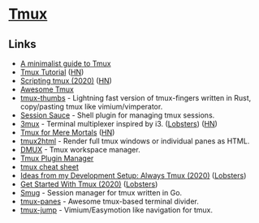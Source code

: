 # [Tmux](http://en.wikipedia.org/wiki/Tmux)

## Links

- [A minimalist guide to Tmux](https://medium.com/actualize-network/a-minimalist-guide-to-tmux-13675fb160fa)
- [Tmux Tutorial](https://leimao.github.io/blog/Tmux-Tutorial/) ([HN](https://news.ycombinator.com/item?id=21055468))
- [Scripting tmux (2020)](https://www.arp242.net/tmux.html) ([HN](https://news.ycombinator.com/item?id=21951679))
- [Awesome Tmux](https://github.com/rothgar/awesome-tmux)
- [tmux-thumbs](https://github.com/fcsonline/tmux-thumbs) - Lightning fast version of tmux-fingers written in Rust, copy/pasting tmux like vimium/vimperator.
- [Session Sauce](https://github.com/ChrisPenner/session-sauce) - Shell plugin for managing tmux sessions.
- [3mux](https://github.com/aaronjanse/3mux/) - Terminal multiplexer inspired by i3. ([Lobsters](https://lobste.rs/s/fs98xy/terminal_multiplexer_inspired_by_i3)) ([HN](https://news.ycombinator.com/item?id=22843705))
- [Tmux for Mere Mortals](https://zserge.com/posts/tmux/) ([HN](https://news.ycombinator.com/item?id=23003603))
- [tmux2html](https://github.com/tweekmonster/tmux2html) - Render full tmux windows or individual panes as HTML.
- [DMUX](https://github.com/zdcthomas/dmux) - Tmux workspace manager.
- [Tmux Plugin Manager](https://github.com/tmux-plugins/tpm)
- [tmux cheat sheet](https://bismuth.garden/tmux)
- [Ideas from my Development Setup: Always Tmux (2020)](https://cedaei.com/posts/ideas-from-my-dev-setup-always-tmux/) ([Lobsters](https://lobste.rs/s/n5blid/ideas_from_my_development_setup_always))
- [Get Started With Tmux (2020)](https://sunainapai.in/blog/get-started-with-tmux/) ([Lobsters](https://lobste.rs/s/mqwfhu/get_started_with_tmux))
- [Smug](https://github.com/ivaaaan/smug) - Session manager for tmux written in Go.
- [tmux-panes](https://github.com/greymd/tmux-xpanes) - Awesome tmux-based terminal divider.
- [tmux-jump](https://github.com/schasse/tmux-jump) - Vimium/Easymotion like navigation for tmux.
